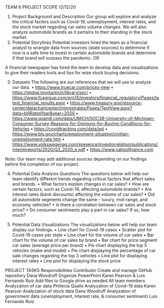 TEAM 6
PROJECT SCOPE
12/12/20

1.	Project Background and Description
 	Our group will explore and analyze the critical factors such as Covid-19, unemployment, interest rates, and the stock market regarding car sales volume changes.  We will also analyze automobile brands as it pertains to their standing in the stock market.
2.	Potential Storylines
 	Potential investors hired the team as a financial analyst to wrangle data from sources (state sources) to determine if now is a safe time to invest in certain automobile brands and determine if that brand will surpass the pandemic.
OR

A financial newspaper has hired the team to develop data and visualizations to give their readers tools and tips for wise stock buying decisions.

3.	Datasets
 	The following are our references that we will use to analyze our data.
•	https://www.truecar.com/prices-new
•	https://global.toyota/en/ir/library/sec/
•	https://www.fcagroup.com/enUS/investors/financial_regulatory/Pages/latest_financial_results.aspx
•	https://www.treasury.gov/resource-center/datachartcenter/interestrates/Pages/TextView.aspx?data=billRatesYear&year=2020
•	https://www.quandl.com/data/UMICH/SOC38-University-of-Michigan-Consumer-Survey-Reasons-for-Opinions-for-Buying-Conditions-for-Vehicles
•	https://covidtracking.com/data/api
•	https://www.bls.gov/charts/employment-situation/civilian-unemployment-rate.htm
•	https://www.volkswagenag.com/presence/investorrelation/publications/interimreports/2020/Q3_2020_e.pdf
•	https://www.yahoofinance.com

Note: Our team may add additional sources depending on our findings before the completion of our project. 

4.	Potential Data Analysis Questions
 	The questions below will help our team identify different trends regarding critical factors that affect sales and brands.
•	What factors explain changes in car sales?
•	How are certain factors, such as Covid-19, affecting automobile brands?
•	Are interest rates (bank discounts) affecting the volume of car sales?
•	Did all automobile segments change the same – luxury, mid-range, and economy vehicles?
•	Is there a correlation between car sales and stock price?
•	Do consumer sentiments play a part in car sales? If so, how much?

5.	Potential Data Visualizations
 	The visualizations below will help our team display our findings.
•	Line chart for Covid-19 cases
•	Scatter plot for Covid-19 cases per state
•	Line chart for the volume of car sales
•	Bar chart for the volume of car sales by brand
•	Bar chart for price segment car sales (average price per brand)
•	Pie chart displaying the top 5 vehicles (make and model)
•	Pie chart displaying the percentage of car sale changes regarding the top 3 vehicles
•	Line plot for displaying interest rates
•	Line plot for displaying the stock price

PROJECT TASKS
Responsibilities	Contributor 
Create and manage GitHub repository	Dana Woodruff
Organize PowerPoint	Karen Pearson & Luis Fernando Ruiz
Add files to Google drive as needed	All team members
Analyzation of car data	Phillecia Qualls
Analyzation of Covid-19 data	Karen Pearson
Analyzation of stock data	Dana Woodruff
Analyzation of government data (unemployment, Interest rate, & consumer sentiment)	Luis Fernando Ruiz


